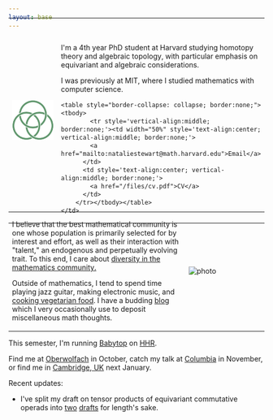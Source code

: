 ```yaml
---
layout: base
---
```


<!-- <script type="text/javascript"
src="https://cdn.mathjax.org/mathjax/latest/MathJax.js?config=TeX-AMS-MML_HTMLorMML">
</script> -->

<table width="100%" cellspacing="0" cellpadding="0" style="border-collapse:collapse; border:none; margin-top: -1cm;">
    <tbody><tr style="border:none;">
    <td width = "35%" style="border:none;">
        <img style="display: block;" alt="photo" src="/assets/Borromean.png">
    </td>
    <td style="border:none;">
        <p style="margin-top: 1.25cm;">
            I'm a 4th year PhD student at Harvard studying homotopy theory and algebraic topology, with particular emphasis on equivariant and algebraic considerations.
        </p>
        <p>
            I was previously at MIT, where I studied mathematics with computer science.
        </p>
    
    <table style="border-collapse: collapse; border:none;"><tbody>
            <tr style='vertical-align:middle; border:none;'><td width="50%" style='text-align:center; vertical-align:middle; border:none;'>
            <a href="mailto:nataliestewart@math.harvard.edu">Email</a>
          </td>
          <td style='text-align:center; vertical-align:middle; border:none;'>
            <a href="/files/cv.pdf">CV</a>
          </td>
        </tr></tbody></table>
    </td>
</tr>
</tbody></table>

<table width="100%" cellspacing="0" cellpadding="0" style="border-collapse:collapse; border:none; margin-top: -1cm; margin-left: 0cm;">
    <tbody><tr style="border:none; margin-left: 0cm">
    <td width = "69%" style="border:none; margin-left: 0cm">
            <p>
                I believe that the best mathematical community is one whose population is primarily selected for by interest and effort, as well as their interaction with "talent," an endogenous and perpetually evolving trait.
                To this end, I care about <a href="dei.html">diversity in the mathematics community.</a>
            </p>
            <p>
                Outside of mathematics, I tend to spend time playing jazz guitar, making electronic music, and <a href="/cooking/">cooking vegetarian food</a>.
                I have a budding <a href="/blog/">blog</a> which I very occasionally use to deposit miscellaneous math thoughts. 
            </p>
    </td>
    <td style="border:none;">
        <img src="/files/Self portrait 3.png" alt="photo" style="margin-top:-.9cm">       
    </td>
</tr>
</tbody></table>

<p>
	This semester, I'm running <a href="https://math.mit.edu/topology/babytop/index.html">Babytop</a> on <a href="https://arxiv.org/abs/0908.3724">HHR</a>.
</p>

<p>
	Find me at <a href="https://www.mfo.de/occasion/2442/www_view">Oberwolfach</a> in October, catch my talk at <a href="https://lzyang257.github.io/organization-and-activities/seminar_fall2024/">Columbia</a> in November, or find me in <a href="https://www.newton.ac.uk/event/eht/">Cambridge, UK</a> next January.
</p>

<p> 
Recent updates:
<ul>
    <li>
        I've split my draft on tensor products of equivariant commutative operads into <a href="/files/1n.pdf">two</a> <a href="/files/Ninfty_draft.pdf">drafts</a> for length's sake.
    </li>
</ul>
</p>

